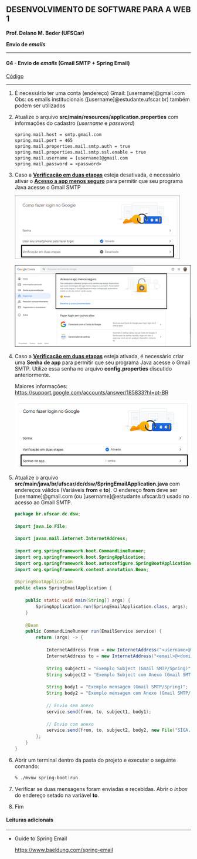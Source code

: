 ## DESENVOLVIMENTO DE SOFTWARE PARA A WEB 1
**Prof. Delano M. Beder (UFSCar)**

**Envio de *emails***

- - -

#### 04 - Envio de *emails* (Gmail SMTP + Spring Email)
[Código](https://github.com/delanobeder/DSW1/blob/master/SendMail/GmailSMTP)

- - -



1. É necessário ter uma conta (endereço) Gmail: [username]@gmail.com
    Obs: os emails institucionais ([username]@estudante.ufscar.br) também podem ser utilizados 

2. Atualize o arquivo **src/main/resources/application.properties** com informações do cadastro (*username* e *password*)

   ```properties
   spring.mail.host = smtp.gmail.com
   spring.mail.port = 465
   spring.mail.properties.mail.smtp.auth = true
   spring.mail.properties.mail.smtp.ssl.enable = true
   spring.mail.username = [username]@gmail.com
   spring.mail.password = <password>
   ```
   
3. Caso a **<u>Verificação em duas etapas</u>** esteja desativada, é necessário ativar o **<u>Acesso a app menos seguro</u>** para permitir que seu programa Java acesse o Gmail SMTP

    ![verificacao](fig/02-01.png)

    ![settings](fig/02-02.png)    

<div style="page-break-after: always"></div>

4. Caso a **<u>Verificação em duas etapas</u>** esteja ativada, é necessário criar uma **Senha de app** para permitir que seu programa Java acesse o Gmail SMTP. Utilize essa senha no arquivo **config.properties** discutido anteriormente.

    Maiores informações: https://support.google.com/accounts/answer/185833?hl=pt-BR

    ![senha app](fig/02-03.png)

    

5. Atualize o arquivo **src/main/java/br/ufscar/dc/dsw/SpringEmailApplication.java** com endereços válidos (Variáveis **from** e **to**). O endereço **from** deve ser [username]@gmail.com (ou [username]@estudante.ufscar.br) usado no acesso ao Gmail SMTP.

    ```java
    package br.ufscar.dc.dsw;
    
    import java.io.File;
    
    import javax.mail.internet.InternetAddress;
    
    import org.springframework.boot.CommandLineRunner;
    import org.springframework.boot.SpringApplication;
    import org.springframework.boot.autoconfigure.SpringBootApplication;
    import org.springframework.context.annotation.Bean;
    
    @SpringBootApplication
    public class SpringEmailApplication {
    
    	public static void main(String[] args) {
    		SpringApplication.run(SpringEmailApplication.class, args);
    	}
    
    	@Bean
    	public CommandLineRunner run(EmailService service) {
    		return (args) -> {
    
                InternetAddress from = new InternetAddress("<username>@gmail.com", "Fulano");
    		    InternetAddress to = new InternetAddress("<email>@<dominio>", "Beltrano");
    					
    			String subject1 = "Exemplo Subject (Gmail SMTP/Spring)";
    			String subject2 = "Exemplo Subject com Anexo (Gmail SMTP/Spring)";
    
    			String body1 = "Exemplo mensagem (Gmail SMTP/Spring)";
    			String body2 = "Exemplo mensagem com Anexo (Gmail SMTP/Spring)";
    
    			// Envio sem anexo
    			service.send(from, to, subject1, body1);
    
    			// Envio com anexo
    			service.send(from, to, subject2, body2, new File("SIGA.pdf"));
    		};
    	}
    }
    ```

6. Abrir um terminal dentro da pasta do projeto e executar o seguinte comando:

    ```sh
    % ./mvnw spring-boot:run
    ```
    
7. Verificar se duas mensagens foram enviadas e recebidas. Abrir o *inbox* do endereço setado na variável **to**. 

8. Fim



#### Leituras adicionais

- - -
- Guide to Spring Email

  https://www.baeldung.com/spring-email